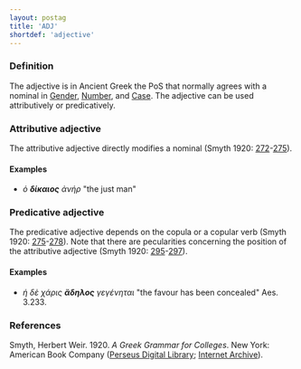 ```yaml
---
layout: postag
title: 'ADJ'
shortdef: 'adjective'
---
```


### Definition

The adjective is in Ancient Greek the PoS that normally agrees with a nominal in <a href="http://universaldependencies.github.io/docs/grc/feat/Gender.html" target="_blank">Gender</a>, <a href="http://universaldependencies.github.io/docs/grc/feat/Number.html" target="_blank">Number</a>, and <a href="http://universaldependencies.github.io/docs/grc/feat/Case.html" target="_blank">Case</a>. The adjective can be used attributively or predicatively.

### Attributive adjective

The attributive adjective directly modifies a nominal (Smyth 1920: <a href="http://www.perseus.tufts.edu/hopper/text?doc=Smyth+grammar+1021&fromdoc=Perseus%3Atext%3A1999.04.0007" target="_blank">272</a>-<a href="http://www.perseus.tufts.edu/hopper/text?doc=Smyth+grammar+1039&fromdoc=Perseus%3Atext%3A1999.04.0007" target="_blank">275</a>).

#### Examples

* _ὁ_ <b>_δίκαιος_</b> _ἀνήρ_  "the just man" 

### Predicative adjective

The predicative adjective depends on the copula or a copular verb (Smyth 1920: <a href="http://www.perseus.tufts.edu/hopper/text?doc=Smyth+grammar+1040&fromdoc=Perseus%3Atext%3A1999.04.0007" target="_blank">275</a>-<a href="http://www.perseus.tufts.edu/hopper/text?doc=Smyth+grammar+1062&fromdoc=Perseus%3Atext%3A1999.04.0007" target="_blank">278</a>). Note that there are pecularities concerning the position of the attributive adjective (Smyth 1920: <a href="http://www.perseus.tufts.edu/hopper/text?doc=Smyth+grammar+1168&fromdoc=Perseus%3Atext%3A1999.04.0007" target="_blank">295</a>-<a href="http://www.perseus.tufts.edu/hopper/text?doc=Smyth+grammar+1183&fromdoc=Perseus%3Atext%3A1999.04.0007" target="_blank">297</a>).

#### Examples

* _ἡ δὲ χάρις_ <b>_ἄδηλος_</b> _γεγένηται_ "the favour has been concealed" Aes. 3.233.


### References

Smyth, Herbert Weir. 1920. _A Greek Grammar for Colleges_. New York: American Book Company (<a href="http://www.perseus.tufts.edu/hopper/text?doc=Smyth+grammar+1&fromdoc=Perseus%3Atext%3A1999.04.0007" target="_blank">Perseus Digital Library</a>; 
<a href="https://archive.org/details/agreekgrammarfo02smytgoog" target="_blank">Internet Archive</a>).

